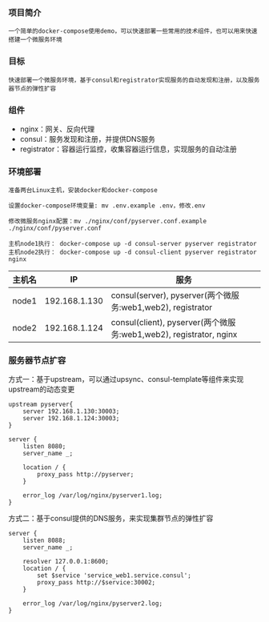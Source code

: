### 项目简介
    一个简单的docker-compose使用demo，可以快速部署一些常用的技术组件，也可以用来快速搭建一个微服务环境

### 目标
    快速部署一个微服务环境，基于consul和registrator实现服务的自动发现和注册，以及服务器节点的弹性扩容

### 组件
- nginx：网关、反向代理
- consul：服务发现和注册，并提供DNS服务
- registrator：容器运行监控，收集容器运行信息，实现服务的自动注册

### 环境部署
    准备两台Linux主机，安装docker和docker-compose

    设置docker-compose环境变量: mv .env.example .env，修改.env

    修改微服务nginx配置：mv ./nginx/conf/pyserver.conf.example ./nginx/conf/pyserver.conf

    主机node1执行： docker-compose up -d consul-server pyserver registrator
    主机node2执行： docker-compose up -d consul-client pyserver registrator nginx

|主机名	| IP |	服务|
|  ----  | ----  |----  |
|node1   |192.168.1.130	|consul(server), pyserver(两个微服务:web1,web2), registrator|
|node2   |192.168.1.124 |consul(client), pyserver(两个微服务:web1,web2), registrator, nginx|

### 服务器节点扩容
方式一：基于upstream，可以通过upsync、consul-template等组件来实现upstream的动态变更

```
upstream pyserver{
    server 192.168.1.130:30003;
    server 192.168.1.124:30003;
}

server {
    listen 8080;
    server_name _;

    location / {
        proxy_pass http://pyserver;
    }

    error_log /var/log/nginx/pyserver1.log;
}
```

方式二：基于consul提供的DNS服务，来实现集群节点的弹性扩容

```
server {
    listen 8088;
    server_name _;

    resolver 127.0.0.1:8600;
    location / {
        set $service 'service_web1.service.consul';
        proxy_pass http://$service:30002;
    }

    error_log /var/log/nginx/pyserver2.log;
}
```